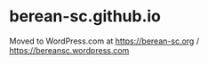 # berean-sc.github.io

Moved to WordPress.com at https://berean-sc.org / https://bereansc.wordpress.com
